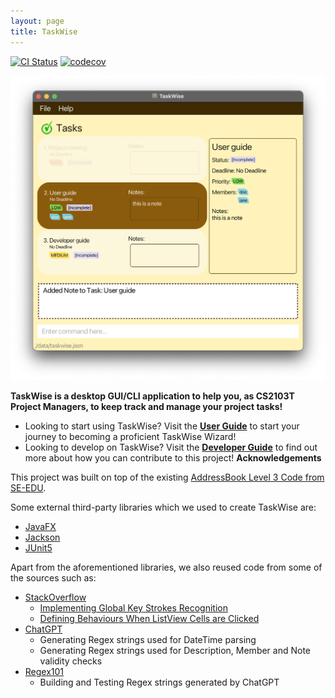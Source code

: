 ```yaml
---
layout: page
title: TaskWise
---
```


[![CI Status](https://github.com/AY2324S1-CS2103T-T17-1/tp/workflows/Java%20CI/badge.svg)](https://github.com/AY2324S1-CS2103T-T17-1/tp/actions)
[![codecov](https://codecov.io/gh/AY2324S1-CS2103T-T17-1/tp/branch/master/graph/badge.svg)](https://codecov.io/gh/AY2324S1-CS2103T-T17-1/tp)

![Ui](images/Ui.png)

**TaskWise is a desktop GUI/CLI application to help you, as CS2103T Project Managers, to keep track and manage your project tasks!**

* Looking to start using TaskWise? Visit the [**User Guide**](UserGuide.html#quick-start) to start your journey to becoming a proficient TaskWise Wizard!
* Looking to develop on TaskWise? Visit the [**Developer Guide**](DeveloperGuide.html) to find out more about how you can contribute to this project!
**Acknowledgements**

This project was built on top of the existing [AddressBook Level 3 Code from SE-EDU](https://github.com/se-edu/addressbook-level3).

Some external third-party libraries which we used to create TaskWise are:

* [JavaFX](https://openjfx.io/)
* [Jackson](https://github.com/FasterXML/jackson)
* [JUnit5](https://github.com/junit-team/junit5)

Apart from the aforementioned libraries, we also reused code from some of the sources such as:

* [StackOverflow](https://stackoverflow.com/)
  * [Implementing Global Key Strokes Recognition](https://copyprogramming.com/howto/implementing-a-global-key-press-for-javafx-methods)
  * [Defining Behaviours When ListView Cells are Clicked](https://stackoverflow.com/questions/52184611/javafx-keep-oldvalue-and-newvalue-of-listview-the-same-when-condition-has-not-b)
* [ChatGPT](https://chat.openai.com/)
  * Generating Regex strings used for DateTime parsing
  * Generating Regex strings used for Description, Member and Note validity checks
* [Regex101](https://regex101.com/)
  * Building and Testing Regex strings generated by ChatGPT
